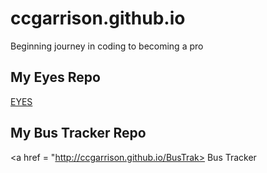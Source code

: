# ccgarrison.github.io
Beginning journey in coding to becoming a pro
## My Eyes Repo
<a href = "http://ccgarrison.github.io/Eyes"> EYES</a>
## My Bus Tracker Repo
<a href = "http://ccgarrison.github.io/BusTrak> Bus Tracker</a>
